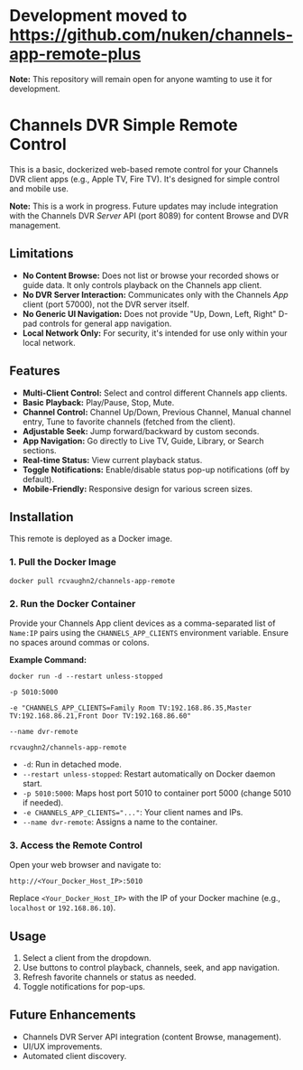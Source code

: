 # Development moved to https://github.com/nuken/channels-app-remote-plus
**Note:** This repository will remain open for anyone wamting to use it for development.


# Channels DVR Simple Remote Control

This is a basic, dockerized web-based remote control for your Channels DVR client apps (e.g., Apple TV, Fire TV). It's designed for simple control and mobile use.

**Note:** This is a work in progress. Future updates may include integration with the Channels DVR *Server* API (port 8089) for content Browse and DVR management.

## Limitations

* **No Content Browse:** Does not list or browse your recorded shows or guide data. It only controls playback on the Channels app client.
* **No DVR Server Interaction:** Communicates only with the Channels *App* client (port 57000), not the DVR server itself.
* **No Generic UI Navigation:** Does not provide "Up, Down, Left, Right" D-pad controls for general app navigation.
* **Local Network Only:** For security, it's intended for use only within your local network.

## Features

* **Multi-Client Control:** Select and control different Channels app clients.
* **Basic Playback:** Play/Pause, Stop, Mute.
* **Channel Control:** Channel Up/Down, Previous Channel, Manual channel entry, Tune to favorite channels (fetched from the client).
* **Adjustable Seek:** Jump forward/backward by custom seconds.
* **App Navigation:** Go directly to Live TV, Guide, Library, or Search sections.
* **Real-time Status:** View current playback status.
* **Toggle Notifications:** Enable/disable status pop-up notifications (off by default).
* **Mobile-Friendly:** Responsive design for various screen sizes.

## Installation

This remote is deployed as a Docker image.

### 1. Pull the Docker Image
```
docker pull rcvaughn2/channels-app-remote
```

### 2. Run the Docker Container

Provide your Channels App client devices as a comma-separated list of `Name:IP` pairs using the `CHANNELS_APP_CLIENTS` environment variable. Ensure no spaces around commas or colons.

**Example Command:**
```
docker run -d --restart unless-stopped

-p 5010:5000

-e "CHANNELS_APP_CLIENTS=Family Room TV:192.168.86.35,Master TV:192.168.86.21,Front Door TV:192.168.86.60"

--name dvr-remote

rcvaughn2/channels-app-remote
```

* `-d`: Run in detached mode.
* `--restart unless-stopped`: Restart automatically on Docker daemon start.
* `-p 5010:5000`: Maps host port 5010 to container port 5000 (change 5010 if needed).
* `-e CHANNELS_APP_CLIENTS="..."`: Your client names and IPs.
* `--name dvr-remote`: Assigns a name to the container.

### 3. Access the Remote Control

Open your web browser and navigate to:

`http://<Your_Docker_Host_IP>:5010`

Replace `<Your_Docker_Host_IP>` with the IP of your Docker machine (e.g., `localhost` or `192.168.86.10`).

## Usage

1.  Select a client from the dropdown.
2.  Use buttons to control playback, channels, seek, and app navigation.
3.  Refresh favorite channels or status as needed.
4.  Toggle notifications for pop-ups.

## Future Enhancements

* Channels DVR Server API integration (content Browse, management).
* UI/UX improvements.
* Automated client discovery.

